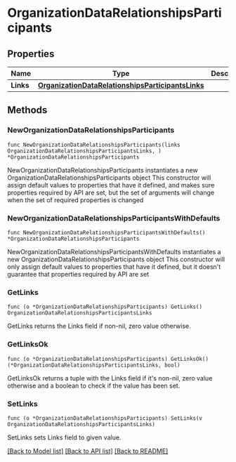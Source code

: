 # OrganizationDataRelationshipsParticipants

## Properties

Name | Type | Description | Notes
------------ | ------------- | ------------- | -------------
**Links** | [**OrganizationDataRelationshipsParticipantsLinks**](OrganizationDataRelationshipsParticipantsLinks.md) |  | 

## Methods

### NewOrganizationDataRelationshipsParticipants

`func NewOrganizationDataRelationshipsParticipants(links OrganizationDataRelationshipsParticipantsLinks, ) *OrganizationDataRelationshipsParticipants`

NewOrganizationDataRelationshipsParticipants instantiates a new OrganizationDataRelationshipsParticipants object
This constructor will assign default values to properties that have it defined,
and makes sure properties required by API are set, but the set of arguments
will change when the set of required properties is changed

### NewOrganizationDataRelationshipsParticipantsWithDefaults

`func NewOrganizationDataRelationshipsParticipantsWithDefaults() *OrganizationDataRelationshipsParticipants`

NewOrganizationDataRelationshipsParticipantsWithDefaults instantiates a new OrganizationDataRelationshipsParticipants object
This constructor will only assign default values to properties that have it defined,
but it doesn't guarantee that properties required by API are set

### GetLinks

`func (o *OrganizationDataRelationshipsParticipants) GetLinks() OrganizationDataRelationshipsParticipantsLinks`

GetLinks returns the Links field if non-nil, zero value otherwise.

### GetLinksOk

`func (o *OrganizationDataRelationshipsParticipants) GetLinksOk() (*OrganizationDataRelationshipsParticipantsLinks, bool)`

GetLinksOk returns a tuple with the Links field if it's non-nil, zero value otherwise
and a boolean to check if the value has been set.

### SetLinks

`func (o *OrganizationDataRelationshipsParticipants) SetLinks(v OrganizationDataRelationshipsParticipantsLinks)`

SetLinks sets Links field to given value.



[[Back to Model list]](../README.md#documentation-for-models) [[Back to API list]](../README.md#documentation-for-api-endpoints) [[Back to README]](../README.md)


